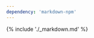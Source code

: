 ```yaml
---
dependency: 'markdown-npm'
---
```


{% include './_markdown.md' %}

<script async src="{{ '/js/markdown-npm.js' | url }}"></script>
